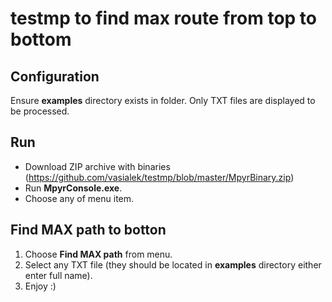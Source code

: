 # testmp to find max route from top to bottom

## Configuration
Ensure **examples** directory exists in folder.
Only TXT files are displayed to be processed.

## Run
- Download ZIP archive with binaries (https://github.com/vasialek/testmp/blob/master/MpyrBinary.zip)
- Run **MpyrConsole.exe**.
- Choose any of menu item.

## Find MAX path to botton
1. Choose **Find MAX path** from menu.
2. Select any TXT file (they should be located in **examples** directory either enter full name).
3. Enjoy :)
